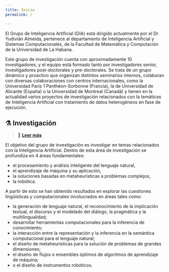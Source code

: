 ```yaml
---
title: Inicio
permalink: /

---
```


El Grupo de Inteligencia Artificial (GIA) está dirigido actualmente por el Dr. Yudivián Almeida, pertenece al departamento de Inteligencia Artificial y Sistemas Computacionales, de la Facultad de Matemática y Computación de la Universidad de La Habana.

Este grupo de investigación cuenta con aproximadamente 10 investigadores, y el equipo está formado
tanto por investigadores senior, investigadores post-doctorales y pre-doctorales. Se trata de un grupo
dinámico y proactivo que organizan distintos seminarios internos, colaboran con diversas colaboraciones
con centros internacionales, como la Universidad Paris 1 Panthéon-Sorbonne (Francia), la de
Universidad de Alicante (España) o la Universidad de Montreal (Canadá) y tienen en la actualidad varios
proyectos de investigación relacionados con la temáticas de Inteligencia Artificial con tratamiento de
datos heterogéneos en fase de ejecución.

## ⚗️ Investigación

> 🔎 [**Leer más**](/research)

El objetivo del grupo de investigación es investigar en temas relacionados con la Inteligencia Artificial.
Dentro de esta área de investigación se profundiza en 4 áreas fundamentales: 

- el procesamiento y análisis inteligente del lenguaje natural, 
- el aprendizaje de máquina y su aplicación, 
- la soluciones basadas en metaheurísticas a problemas complejos, 
- la robótica. 

A partir de esto se han obtenido resultados en
explorar las cuestiones lingüísticas y computacionales involucrados en áreas tales como:

- la generación de lenguaje natural, el reconocimiento de la implicación textual, el discurso y el modelado del diálogo, la
pragmática y la multilingualidad; 
- desarrollar herramientas computacionales para la inferencia de conocimiento; 
- la interacción entre la representación y la inferencia en la semántica computacional para el lenguaje natural; 
- el diseño de metaheurísticas para la solución de problemas de grandes dimensiones; 
- el diseño de flujos o ensembles óptimos de algoritmos de aprendizaje de máquina; 
- o el diseño de instrumentos robóticos.
